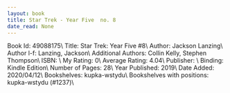 ```yaml
---
layout: book
title: Star Trek - Year Five  no. 8
date_read: None
---
```


Book Id: 49088175\ 
Title: Star Trek: Year Five #8\ 
Author: Jackson Lanzing\ 
Author l-f: Lanzing, Jackson\ 
Additional Authors: Collin Kelly, Stephen Thompson\ 
ISBN: \ 
My Rating: 0\ 
Average Rating: 4.04\ 
Publisher: \ 
Binding: Kindle Edition\ 
Number of Pages: 28\ 
Year Published: 2019\ 
Date Added: 2020/04/12\ 
Bookshelves: kupka-wstydu\ 
Bookshelves with positions: kupka-wstydu (#1237)\ 

